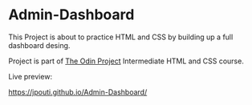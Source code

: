 # Admin-Dashboard
This Project is about to practice HTML and CSS by building up a full dashboard desing.

Project is part of [The Odin Project](https://www.theodinproject.com/paths/full-stack-javascript/courses/intermediate-html-and-css/lessons/admin-dashboard) Intermediate HTML and CSS course.


Live preview:

https://jpouti.github.io/Admin-Dashboard/